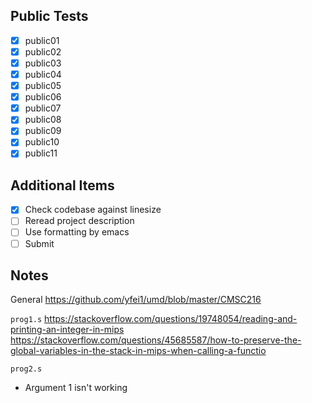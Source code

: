 ## Public Tests
- [X] public01
- [X] public02
- [X] public03
- [X] public04
- [X] public05
- [X] public06
- [X] public07
- [X] public08
- [X] public09
- [X] public10
- [X] public11

## Additional Items
- [X] Check codebase against linesize
- [ ] Reread project description
- [ ] Use formatting by emacs
- [ ] Submit

## Notes
General
https://github.com/yfei1/umd/blob/master/CMSC216

`prog1.s`
https://stackoverflow.com/questions/19748054/reading-and-printing-an-integer-in-mips
https://stackoverflow.com/questions/45685587/how-to-preserve-the-global-variables-in-the-stack-in-mips-when-calling-a-functio

`prog2.s`
- Argument 1 isn't working
